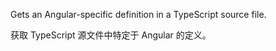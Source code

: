Gets an Angular-specific definition in a TypeScript source file.

获取 TypeScript 源文件中特定于 Angular 的定义。